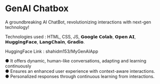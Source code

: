 # GenAI Chatbox

A groundbreaking AI ChatBot, revolutionizing interactions with next-gen technology!

Technologies used : HTML, CSS, JS, 𝗚𝗼𝗼𝗴𝗹𝗲 𝗖𝗼𝗹𝗮𝗯, 𝗢𝗽𝗲𝗻 𝗔𝗜, 𝗛𝘂𝗴𝗴𝗶𝗻𝗴𝗙𝗮𝗰𝗲, 𝗟𝗮𝗻𝗴𝗖𝗵𝗮𝗶𝗻, 𝗚𝗿𝗮𝗱𝗶𝗼.

HuggingFace Link : shahidm153/MyGenAIApp

● It offers dynamic, human-like conversations, adapting and learning continuously                  
● Ensures an enhanced user experience with context-aware interactions.                               
● Personalized responses through continuous learning from interactions.
